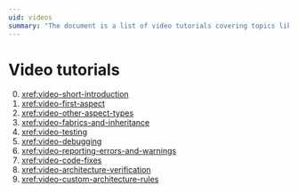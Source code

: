 ```yaml
---
uid: videos
summary: "The document is a list of video tutorials covering topics like introduction, aspects, fabrics, testing, debugging, error reporting, code fixes, and architecture rules."
---
```


# Video tutorials

0. <xref:video-short-introduction>
1. <xref:video-first-aspect>
2. <xref:video-other-aspect-types>
3. <xref:video-fabrics-and-inheritance>
4. <xref:video-testing>
5. <xref:video-debugging>
6. <xref:video-reporting-errors-and-warnings>
7. <xref:video-code-fixes> 
8. <xref:video-architecture-verification>
9. <xref:video-custom-architecture-rules>
